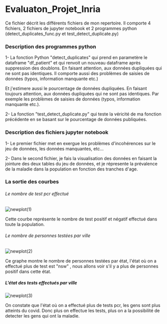 # Evaluaton_Projet_Inria

Ce fichier décrit les différents fichiers de mon repertoire.
Il comporte 4 fichiers, 2 fichiers de jupyter notebook et 2 programmes python (detect_duplicates_func.py et test_detect_duplicate.py)


### Description des programmes python 

1- La fonction Python "detect_duplicates" qui prend en parametère le dataframe "df_patient" et qui renvoit un nouveau dataframe 
après suppression des doublons. En faisant attention, aux données dupliquées qui ne sont pas identiques. Il comporte aussi 
des problèmes de saisies de données (typos, information manquante etc.)

Et j'estimere aussi le pourcentage de données dupliquées. En faisant toujours attention, aux données dupliquées qui ne sont pas identiques. 
Par exemple les problèmes de saisies de données (typos, information manquante etc.).

2- La fonction "test_detect_duplicate.py" qui teste la véricité de ma fonction précédente en se basant sur le pourcentage de données publiquées.


### Description des fichiers jupyter notebook

1- Le premier fichier met en exergue les problèmes d'incohérences sur le jeu de données, les données manquantes, etc...

2- Dans le second fichier, je fais la visualisation des données en faisant la jointure des deux tables du jeu de données, 
et je répresente la prévalence de la maladie dans la population en fonction des tranches d'age.

### La sortie des courbes 

###### Le nombre de test pcr effectué

![newplot(1)](https://user-images.githubusercontent.com/58962159/91657439-3232d000-eac1-11ea-946e-056fd580539b.png)

Cette courbe représente le nombre de test positif et négatif effectué dans toute la population.

###### Le nombre de personnes testées par ville

![newplot(2)](https://user-images.githubusercontent.com/58962159/91657553-21cf2500-eac2-11ea-8692-5896b93a0f28.png)

Ce graphe montre le nombre de personnes testées par état, l'état où on a effectué plus de test est "nsw" , nous allons voir s'il y a plus de personnes positif dans cette état.


##### L'état des tests effectués par ville 

![newplot(3)](https://user-images.githubusercontent.com/58962159/91657710-58f20600-eac3-11ea-817a-b041b1e81bd0.png)

On constate que l'état où on a effectué plus de tests pcr, les gens sont plus atteints du covid. Donc plus on effectue les tests, plus on a la possibilité de detecter les gens qui ont la maladie.

